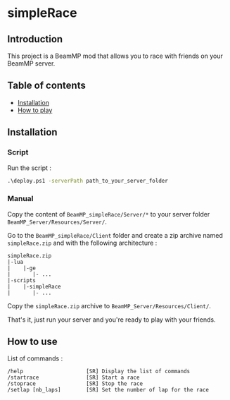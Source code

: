# simpleRace

## Introduction

This project is a BeamMP mod that allows you to race with friends on your BeamMP server.

## Table of contents

* [Installation](#installation)
* [How to play](#how-to-play)

## Installation

### Script

Run the script :
```bat
.\deploy.ps1 -serverPath path_to_your_server_folder
```

### Manual

Copy the content of `BeamMP_simpleRace/Server/*` to your server folder `BeamMP_Server/Resources/Server/`.

Go to the `BeamMP_simpleRace/Client` folder and create a zip archive named `simpleRace.zip` and with the following architecture :

```
simpleRace.zip
|-lua
|    |-ge
|       |- ...
|-scripts
|    |-simpleRace
|       |- ...
```

Copy the `simpleRace.zip` archive to `BeamMP_Server/Resources/Client/`.



That's it, just run your server and you're ready to play with your friends.

## How to use

List of commands :

```
/help                    [SR] Display the list of commands
/startrace               [SR] Start a race
/stoprace                [SR] Stop the race
/setlap [nb_laps]        [SR] Set the number of lap for the race
```